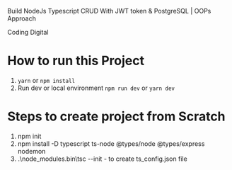 Build NodeJs Typescript CRUD With JWT token & PostgreSQL | OOPs Approach

Coding Digital


# How to run this Project

1. `yarn` or `npm install`
2. Run dev or local environment `npm run dev` or `yarn dev`

# Steps to create project from Scratch

1. npm init
2. npm install -D typescript ts-node @types/node @types/express nodemon
3. .\node_modules\.bin\tsc --init - to create ts_config.json file